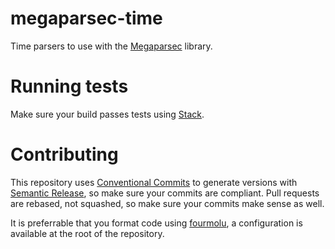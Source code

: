 # megaparsec-time
Time parsers to use with the
[Megaparsec](https://hackage.haskell.org/package/megaparsec) library.

# Running tests
Make sure your build passes tests using [Stack](https://docs.haskellstack.org/en/stable/).

# Contributing
This repository uses [Conventional
Commits](https://www.conventionalcommits.org/en/v1.0.0/) to generate versions
with [Semantic Release](https://github.com/semantic-release/semantic-release),
so make sure your commits are compliant. Pull requests are rebased, not
squashed, so make sure your commits make sense as well.

It is preferrable that you format code using
[fourmolu](https://github.com/fourmolu/fourmolu), a configuration is available
at the root of the repository.
